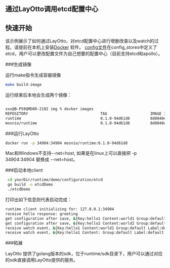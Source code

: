 <h2>通过LayOtto调用etcd配置中心</h2>

## 快速开始

该示例展示了如何通过LayOtto，对etcd配置中心进行增删改查以及watch的过程。请提前在本机上安装[Docker](https://www.docker.com/get-started) 软件。
[config文件](../../../../configs/runtime_config.json)在config_stores中定义了etcd，用户可以更改配置文件为自己想要的配置中心（目前支持etcd和apollo）。


###生成镜像

运行make指令生成容器镜像

```bash
make build-image
```

运行结束后本地会生成两个镜像：

```bash

xxx@B-P59QMD6R-2102 img % docker images
REPOSITORY                                TAG                   IMAGE ID       CREATED        SIZE
runtime                                   0.1.0-94d61d8         8d0040e3e3b0   24 hours ago   439MB
mosnio/runtime                            0.1.0-94d61d8         8d0040e3e3b0   24 hours ago   439MB
```

###运行LayOtto

```bash
docker run -p 34904:34904 mosnio/runtime:0.1.0-94d61d8
```

Mac和Windows不支持--net=host, 如果是在linux上可以直接把 -p 34904:34904 替换成 --net=host。


###启动本地client

```bash
 cd yourDir/runtime/demo/configuration/etcd
 go build -o etcdDemo
 ./etcdDemo
```

打印出如下信息则代表启动完成：

```bash
runtime client initializing for: 127.0.0.1:34904
receive hello response: greeting
get configuration after save, &{Key:hello1 Content:world1 Group:default Label:default Tags:map[] Metadata:map[]}
get configuration after save, &{Key:hello2 Content:world2 Group:default Label:default Tags:map[] Metadata:map[]}
receive watch event, &{Key:hello1 Content:world1 Group:default Label:default Tags:map[] Metadata:map[]}
receive watch event, &{Key:hello1 Content: Group:default Label:default Tags:map[] Metadata:map[]}
```

###拓展

LayOtto 提供了golang版本的sdk，位于runtime/sdk目录下，用户可以通过对应的sdk直接调用LayOtto提供的服务。

